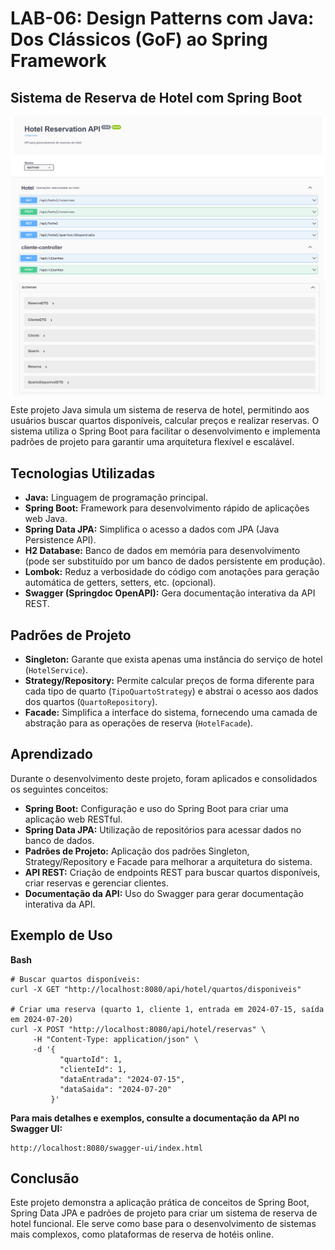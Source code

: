 # LAB-06: Design Patterns com Java: Dos Clássicos (GoF) ao Spring Framework

## Sistema de Reserva de Hotel com Spring Boot

<img align="center" src="./assets/screenshot.png" />

Este projeto Java simula um sistema de reserva de hotel, permitindo aos usuários buscar quartos disponíveis, calcular preços e realizar reservas. O sistema utiliza o Spring Boot para facilitar o desenvolvimento e implementa padrões de projeto para garantir uma arquitetura flexível e escalável.

## Tecnologias Utilizadas

* **Java:** Linguagem de programação principal.
* **Spring Boot:** Framework para desenvolvimento rápido de aplicações web Java.
* **Spring Data JPA:** Simplifica o acesso a dados com JPA (Java Persistence API).
* **H2 Database:** Banco de dados em memória para desenvolvimento (pode ser substituído por um banco de dados persistente em produção).
* **Lombok:** Reduz a verbosidade do código com anotações para geração automática de getters, setters, etc. (opcional).
* **Swagger (Springdoc OpenAPI):** Gera documentação interativa da API REST.

## Padrões de Projeto

* **Singleton:** Garante que exista apenas uma instância do serviço de hotel (`HotelService`).
* **Strategy/Repository:** Permite calcular preços de forma diferente para cada tipo de quarto (`TipoQuartoStrategy`) e abstrai o acesso aos dados dos quartos (`QuartoRepository`).
* **Facade:** Simplifica a interface do sistema, fornecendo uma camada de abstração para as operações de reserva (`HotelFacade`).

## Aprendizado

Durante o desenvolvimento deste projeto, foram aplicados e consolidados os seguintes conceitos:

* **Spring Boot:** Configuração e uso do Spring Boot para criar uma aplicação web RESTful.
* **Spring Data JPA:** Utilização de repositórios para acessar dados no banco de dados.
* **Padrões de Projeto:** Aplicação dos padrões Singleton, Strategy/Repository e Facade para melhorar a arquitetura do sistema.
* **API REST:** Criação de endpoints REST para buscar quartos disponíveis, criar reservas e gerenciar clientes.
* **Documentação da API:** Uso do Swagger para gerar documentação interativa da API.

## Exemplo de Uso

**Bash**

```
# Buscar quartos disponíveis:
curl -X GET "http://localhost:8080/api/hotel/quartos/disponiveis"

# Criar uma reserva (quarto 1, cliente 1, entrada em 2024-07-15, saída em 2024-07-20)
curl -X POST "http://localhost:8080/api/hotel/reservas" \
     -H "Content-Type: application/json" \
     -d '{
           "quartoId": 1,
           "clienteId": 1,
           "dataEntrada": "2024-07-15",
           "dataSaida": "2024-07-20"
         }'
```

**Para mais detalhes e exemplos, consulte a documentação da API no Swagger UI:**

```
http://localhost:8080/swagger-ui/index.html
```

## Conclusão

Este projeto demonstra a aplicação prática de conceitos de Spring Boot, Spring Data JPA e padrões de projeto para criar um sistema de reserva de hotel funcional. Ele serve como base para o desenvolvimento de sistemas mais complexos, como plataformas de reserva de hotéis online.
